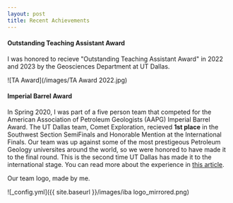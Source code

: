 ```yaml
---
layout: post
title: Recent Achievements
---
```

#### Outstanding Teaching Assistant Award
I was honored to recieve "Outstanding Teaching Assistant Award" in 2022 and 2023 by the Geosciences Department at UT Dallas. 

![TA Award](/images/TA Award 2022.jpg)

#### Imperial Barrel Award
In Spring 2020, I was part of a five person team that competed for the American Association of Petroleum Geologists (AAPG) Imperial Barrel Award. The UT Dallas team, Comet Exploration, recieved **1st place** in the Southwest Section SemiFinals and Honorable Mention at the International Finals. Our team was up against some of the most prestigeous Petroleum Geology universites around the world, so we were honored to have made it to the final round. This is the second time UT Dallas has made it to the international stage. You can read more about the experience in [this article](https://www.utdallas.edu/news/students-teaching/imperial-barrel-2020/).

Our team logo, made by me.

![_config.yml]({{ site.baseurl }}/images/iba logo_mirrored.png)

